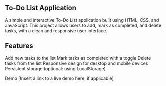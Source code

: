 ## To-Do List Application
A simple and interactive To-Do List application built using HTML, CSS, and JavaScript. This project allows users to add, mark as completed, and delete tasks, with a clean and responsive user interface.

## Features
Add new tasks to the list
Mark tasks as completed with a toggle
Delete tasks from the list
Responsive design for desktop and mobile devices
Persistent storage (optional: using LocalStorage)

Demo
[Insert a link to a live demo here, if applicable]
